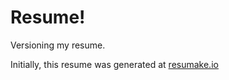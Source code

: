 # Resume!
Versioning my resume. 

Initially, this resume was generated at [resumake.io](https://resumake.io)
